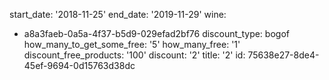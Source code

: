 start_date: '2018-11-25'
end_date: '2019-11-29'
wine:
  - a8a3faeb-0a5a-4f37-b5d9-029efad2bf76
discount_type: bogof
how_many_to_get_some_free: '5'
how_many_free: '1'
discount_free_products: '100'
discount: '2'
title: '2'
id: 75638e27-8de4-45ef-9694-0d15763d38dc

